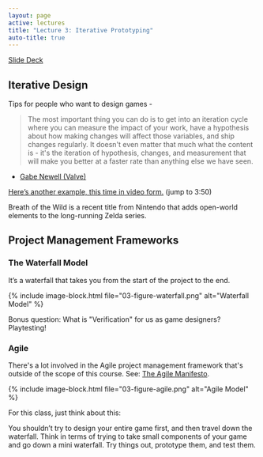 ```yaml
---
layout: page
active: lectures
title: "Lecture 3: Iterative Prototyping"
auto-title: true
---
```



<a href="https://docs.google.com/presentation/d/1wuKMsX7ioeuFsi0zHZitCQhHMH0HoAtRLEa_ZoAOl6s/edit?usp=sharing" class="btn btn-info">Slide Deck</a>



## Iterative Design

Tips for people who want to design games -

> The most important thing you can do is to get into an iteration cycle where you can measure the impact of your work,
> have a hypothesis about how making changes will affect those variables, and ship changes regularly.
> It doesn't even matter that much what the content is -
> it's the iteration of hypothesis, changes, and measurement that will make you better at a faster rate than anything else we have seen.

- [Gabe Newell (Valve)](https://www.reddit.com/r/The_Gaben/comments/5olhj4/hi_im_gabe_newell_ama/dck7rqk/?context=3)

[Here’s another example, this time in video form.](https://www.youtube.com/watch?v=30jGWna4-Ns&t=3m50s)
(jump to 3:50)

Breath of the Wild is a recent title from Nintendo that adds open-world elements to the long-running Zelda series.



## Project Management Frameworks

### The Waterfall Model

It’s a waterfall that takes you from the start of the project to the end.

{% include image-block.html file="03-figure-waterfall.png" alt="Waterfall Model" %}

Bonus question: What is "Verification" for us as game designers? Playtesting!


### Agile

There's a lot involved in the Agile project management framework that's outside of the scope of this course.
See: [The Agile Manifesto](http://agilemanifesto.org/).

{% include image-block.html file="03-figure-agile.png" alt="Agile Model" %}

For this class, just think about this:

You shouldn’t try to design your entire game first, and then travel down the waterfall.
Think in terms of trying to take small components of your game and go down a mini waterfall.
Try things out, prototype them, and test them.

